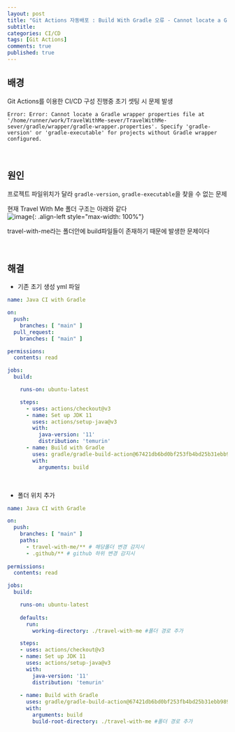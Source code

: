 ```yaml
---
layout: post
title: "Git Actions 자동배포 : Build With Gradle 오류 - Cannot locate a Gradle wrapper properties file at"
subtitle: 
categories: CI/CD
tags: [Git Actions]
comments: true
published: true
---
```



## 배경

Git Actions를 이용한 CI/CD 구성 진행중 초기 셋팅 시 문제 발생  

```text
Error: Error: Cannot locate a Gradle wrapper properties file at '/home/runner/work/TravelWithMe-sever/TravelWithMe-sever/gradle/wrapper/gradle-wrapper.properties'. Specify 'gradle-version' or 'gradle-executable' for projects without Gradle wrapper configured.
```

<br/>

## 원인

프로젝트 파일위치가 달라 `gradle-version`, `gradle-executable`을 찾을 수 없는 문제  

현재 Travel With Me 폴더 구조는 아래와 같다  
![image](https://github.com/MyCatlikesChuru/MyCatlikesChuru.github.io/assets/95069395/03adc93b-2402-49d0-acc3-f459f79ca6a1){: .align-left style="max-width: 100%"}   

travel-with-me라는 폴더안에 build파일들이 존재하기 때문에 발생한 문제이다  

<br/>

## 해결  

- 기존 초기 생성 yml 파일  

```yaml
name: Java CI with Gradle

on:
  push:
    branches: [ "main" ]
  pull_request:
    branches: [ "main" ]

permissions:
  contents: read

jobs:
  build:

    runs-on: ubuntu-latest

    steps:
      - uses: actions/checkout@v3
      - name: Set up JDK 11
        uses: actions/setup-java@v3
        with:
          java-version: '11'
          distribution: 'temurin'
      - name: Build with Gradle
        uses: gradle/gradle-build-action@67421db6bd0bf253fb4bd25b31ebb98943c375e1
        with:
          arguments: build
```

<br/>

- 폴더 위치 추가

```yaml
name: Java CI with Gradle

on:
  push:
    branches: [ "main" ]
    paths:
      - travel-with-me/** # 해당폴더 변경 감지시
      - .github/** # github 하위 변경 감지시
      
permissions:
  contents: read

jobs:
  build:

    runs-on: ubuntu-latest
    
    defaults:
      run:
        working-directory: ./travel-with-me #폴더 경로 추가

    steps:
    - uses: actions/checkout@v3
    - name: Set up JDK 11
      uses: actions/setup-java@v3
      with:
        java-version: '11'
        distribution: 'temurin'
        
    - name: Build with Gradle
      uses: gradle/gradle-build-action@67421db6bd0bf253fb4bd25b31ebb98943c375e1
      with:
        arguments: build
        build-root-directory: ./travel-with-me #폴더 경로 추가
```